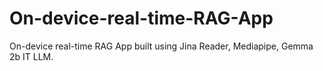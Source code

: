 # On-device-real-time-RAG-App
On-device real-time RAG App built using Jina Reader, Mediapipe, Gemma 2b IT LLM.

